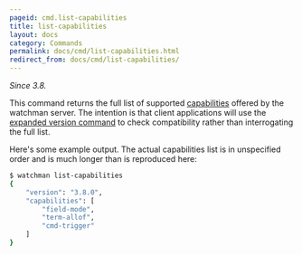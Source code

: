 ```yaml
---
pageid: cmd.list-capabilities
title: list-capabilities
layout: docs
category: Commands
permalink: docs/cmd/list-capabilities.html
redirect_from: docs/cmd/list-capabilities/
---
```


*Since 3.8.*

This command returns the full list of supported [capabilities](
/watchman/docs/capabilities.html) offered by the watchman server.  The
intention is that client applications will use the
[expanded version command](/watchman/docs/cmd/version.html) to check
compatibility rather than interrogating the full list.

Here's some example output.  The actual capabilities list is in unspecified
order and is much longer than is reproduced here:

~~~bash
$ watchman list-capabilities
{
    "version": "3.8.0",
    "capabilities": [
        "field-mode",
        "term-allof",
        "cmd-trigger"
    ]
}
~~~
